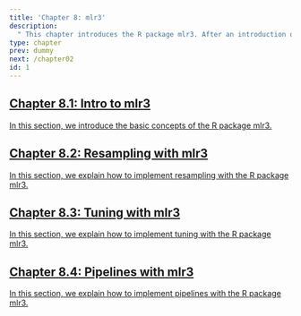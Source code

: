 ```yaml
---
title: 'Chapter 8: mlr3'
description:
  " This chapter introduces the R package mlr3. After an introduction of the basic concepts we focus on resampling, tuning and pipelines."
type: chapter
prev: dummy
next: /chapter02
id: 1
---
```



<section class="c72e2d57">
  <h2 class="_5e0ebe7a">
  <a class="_46224d00 _7e2d93b5" href="/chapter08-01-mlr3-intro">Chapter 8.1: Intro to mlr3</a>

  </h2>
  <p class="de526628">
  <a class="_46224d00 _7e2d93b5" href="/chapter08-01-mlr3-intro"> In this section, we introduce the basic concepts of the R package mlr3.</a>
  </p>
</section>





<section class="c72e2d57">
  <h2 class="_5e0ebe7a">
  <a class="_46224d00 _7e2d93b5" href="/chapter08-02-mlr3-resampling">Chapter 8.2: Resampling with mlr3</a>

  </h2>
  <p class="de526628">
  <a class="_46224d00 _7e2d93b5" href="/chapter08-02-mlr3-resampling"> In this section, we explain how to implement resampling with the R package mlr3.</a>
  </p>
</section>





<section class="c72e2d57">
  <h2 class="_5e0ebe7a">
  <a class="_46224d00 _7e2d93b5" href="/chapter08-03-mlr3-tuning">Chapter 8.3: Tuning with mlr3</a>

  </h2>
  <p class="de526628">
  <a class="_46224d00 _7e2d93b5" href="/chapter08-03-mlr3-tuning"> In this section, we explain how to implement tuning with the R package mlr3.</a>
  </p>
</section>





<section class="c72e2d57">
  <h2 class="_5e0ebe7a">
  <a class="_46224d00 _7e2d93b5" href="/chapter08-04-mlr3-pipielines">Chapter 8.4: Pipelines with mlr3</a>

  </h2>
  <p class="de526628">
  <a class="_46224d00 _7e2d93b5" href="/chapter08-04-mlr3-pipielines"> In this section, we explain how to implement pipelines with the R package mlr3.</a>
  </p>
</section>




